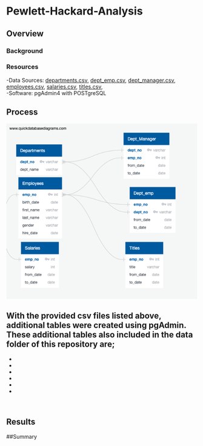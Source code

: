 # Pewlett-Hackard-Analysis

## Overview 
### Background
 

### Resources
-Data Sources: [departments.csv](https://github.com/Bulzeye89/Pewlett-Hackard-Analysis/blob/main/Data/departments.csv),
              [dept_emp.csv](https://github.com/Bulzeye89/Pewlett-Hackard-Analysis/blob/main/Data/dept_emp.csv),
              [dept_manager.csv](https://github.com/Bulzeye89/Pewlett-Hackard-Analysis/blob/main/Data/dept_manager.csv),
              [employees.csv](https://github.com/Bulzeye89/Pewlett-Hackard-Analysis/blob/main/Data/employees.csv),
              [salaries.csv](https://github.com/Bulzeye89/Pewlett-Hackard-Analysis/blob/main/Data/salaries.csv), 
              [titles.csv](https://github.com/Bulzeye89/Pewlett-Hackard-Analysis/blob/main/Data/titles.csv),<br>
-Software: pgAdmin4 with POSTgreSQL

## Process

<p float="left">
<img src="https://github.com/Bulzeye89/Pewlett-Hackard-Analysis/blob/main/EmployeeDB.png" 
</p> 


With the provided csv files listed above, additional tables were created using pgAdmin.  These additional tables also included in the data folder of this repository are;
- 
- 
- 
- 
- 
- 
- 

<br>

 ## Results
  
  ##Summary







  
